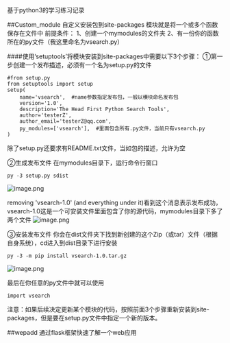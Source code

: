 基于python3的学习练习记录

##Custom_module  自定义安装包到site-packages
模块就是将一个或多个函数保存在文件中
前提条件：
1、创建一个mymodules的文件夹
2、有一份你的函数所在的py文件（我这里命名为vsearch.py）

####使用‘setuptools’将模块安装到site-packages中需要以下3个步骤：
①第一步创建一个发布描述，必须有一个名为setup.py的文件
```
#from setup.py
from setuptools import setup
setup(
    name='vsearch',  #name参数指定发布包，一般以模块命名发布包
    version='1.0',
    description='The Head First Python Search Tools',
    author='testerZ',
    author_email='testerZ@qq.com',
    py_modules=['vsearch'],  #里面包含所有.py文件，当前只有vsearch.py
)
```
除了setup.py还要求有README.txt文件，当如包的描述，允许为空

②生成发布文件
在mymodules目录下，运行命令行窗口
```
py -3 setup.py sdist
```
![image.png](https://upload-images.jianshu.io/upload_images/23087403-6f4497442b487bfb.png?imageMogr2/auto-orient/strip%7CimageView2/2/w/1240)

removing 'vsearch-1.0' (and everything under it)看到这个消息表示发布成功，vsearch-1.0这是一个可安装文件里面包含了你的源代码，mymodules目录下多了两个文件
![image.png](https://upload-images.jianshu.io/upload_images/23087403-80c6799f4c540e50.png?imageMogr2/auto-orient/strip%7CimageView2/2/w/1240)


③安装发布文件
你会在dist文件夹下找到新创建的这个Zip（或tar）文件（根据自身系统），cd进入到dist目录下进行安装
```
py -3 -m pip install vsearch-1.0.tar.gz
```
![image.png](https://upload-images.jianshu.io/upload_images/23087403-ec41d5f6bfe65cc6.png?imageMogr2/auto-orient/strip%7CimageView2/2/w/1240)

最后在你任意的py文件中就可以使用
```
import vsearch
```
注意：如果后续决定更新某个模块的代码，按照前面3个步骤重新安装到site-packages，但是要在setup.py文件中指定一个新的版本。


##wepadd 通过flask框架快速了解一个web应用

